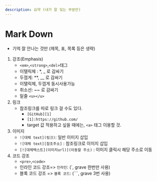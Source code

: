 ```yaml
---
description: 요약 (내가 잘 잊는 부분만)
---
```


# Mark Down

* 기억 잘 안나는 것만 \(제목, 표, 목록 등은 생략\)

1. 강조\(Emphasis\)
   * `<em>`,`<strong>`,`<del>`태그
   * 이탤릭체 : \*, \_ 로 감싸기
   * 두껌게: \*\*, \_\_ 로 감싸기
   * 이탤릭체, 두껍게 동시사용가능
   * 취소선: ~~ 로 감싸기
   * 밑줄 `<u></u>`
2. 링크
   * 참조링크를 따로 링크 걸 수도 있다.
     * `[GitHub][1]`
     * `[1]:https://github.com/`
     * target 값 적용하고 싶을 때에는, `<a>` 태그 이용할 것.
3. 이미지
   * `![대체 text](링크)`: 일반 이미지 삽입
   * `![대체 text][참조주소]` : 참조링크로 이미지 삽입
   * `[![대체택스트](이미지url)](이동할 주소)` : 이미지 클릭시 해당 주소로 이동
4. 코드 강조
   * `<pre>`,`<code>`
   * 인라인 코드 강조=&gt; `인라인`: \(\`, grave 한번만 사용\) 
   * 블록 코드 강조 =&gt; `블록 코드`: \(\`\`\`, grave 3번 사용\)

